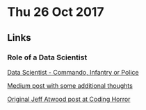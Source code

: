 # Thu 26 Oct 2017

## Links

### Role of a Data Scientist

[Data Scientist - Commando, Infantry or Police](http://mybench.co.uk/the-role-of-a-data-scientist-commandos-infantry-and-police-2/)

[Medium post with some additional thoughts](https://medium.com/@rsarver/commando-infantry-or-police-who-are-you-a830502d56b6)

[Original Jeff Atwood post at Coding Horror](https://blog.codinghorror.com/commandos-infantry-and-police/)